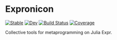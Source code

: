 # Expronicon

[![Stable](https://img.shields.io/badge/docs-stable-blue.svg)](https://Roger-luo.github.io/Expronicon.jl/stable)
[![Dev](https://img.shields.io/badge/docs-dev-blue.svg)](https://Roger-luo.github.io/Expronicon.jl/dev)
[![Build Status](https://github.com/Roger-luo/Expronicon.jl/workflows/CI/badge.svg)](https://github.com/Roger-luo/Expronicon.jl/actions)
[![Coverage](https://codecov.io/gh/Roger-luo/Expronicon.jl/branch/master/graph/badge.svg)](https://codecov.io/gh/Roger-luo/Expronicon.jl)

Collective tools for metaprogramming on Julia Expr.
